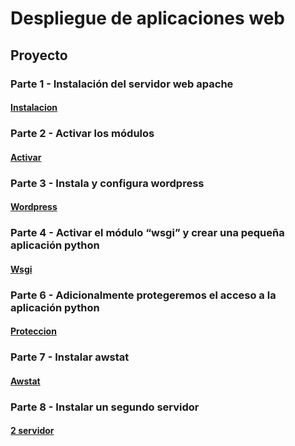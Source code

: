 # Despliegue de aplicaciones web
## Proyecto
### Parte 1 - Instalación del servidor web apache
#### [Instalacion](https://github.com/Braeek/ProyectoDespliegue/blob/main/Proyecto/InstalacionApache.md)

### Parte 2 - Activar los módulos
#### [Activar](https://github.com/Braeek/ProyectoDespliegue/blob/main/Proyecto/ActivarModulos.md)

### Parte 3 - Instala y configura wordpress
#### [Wordpress](https://github.com/Braeek/ProyectoDespliegue/blob/main/Proyecto/InstalarWordpress.md)

### Parte 4 - Activar el módulo “wsgi” y crear una pequeña aplicación python
#### [Wsgi](https://github.com/Braeek/ProyectoDespliegue/blob/main/Proyecto/pythonWsgi.md)

### Parte 6 - Adicionalmente protegeremos el acceso a la aplicación python
#### [Proteccion](https://github.com/Braeek/ProyectoDespliegue/blob/main/Proyecto/protegerAcceso.md)

### Parte 7 - Instalar awstat
#### [Awstat](https://github.com/Braeek/ProyectoDespliegue/blob/main/Proyecto/instalarAwstat.md)

### Parte 8 - Instalar un segundo servidor
#### [2 servidor](https://github.com/Braeek/ProyectoDespliegue/blob/main/Proyecto/2Serv.md)
